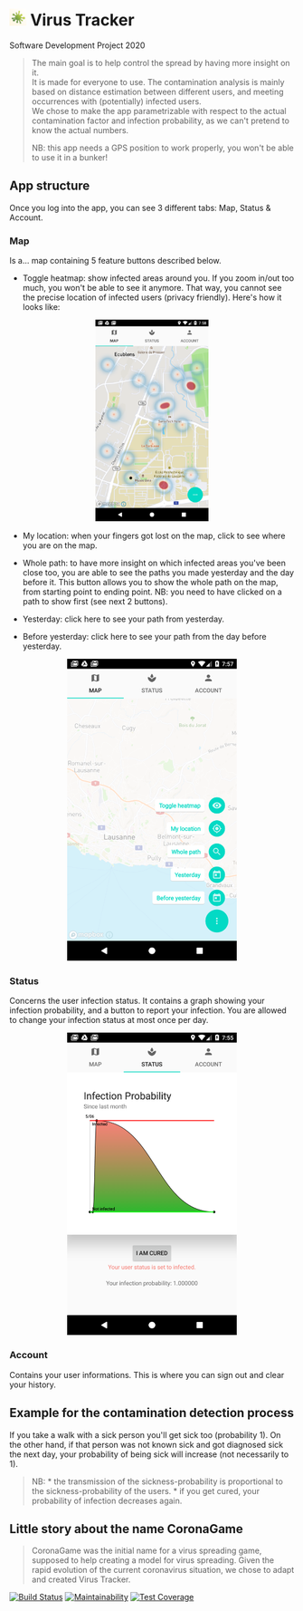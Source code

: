 # <img src="app/src/main/ic_launcher-playstore.png" width="30" > Virus Tracker 
Software Development Project 2020

> The main goal is to help control the spread by having more insight on it.  
> It is made for everyone to use. 
> The contamination analysis is mainly based on distance estimation between different users, and meeting occurrences with (potentially) infected users.  
> We chose to make the app parametrizable with respect to the actual contamination factor and infection probability, as we can't pretend to know the actual numbers. 
>
> NB: this app needs a GPS position to work properly, you won't be able to use it in a bunker!

 

## App structure
Once you log into  the app, you can see 3 different tabs: Map, Status & Account.

### Map
Is a... map containing 5 feature buttons described below.

* Toggle heatmap: show infected areas around you. If you zoom in/out too much, you won't be able to see it anymore. That way, you cannot see the precise location of infected users (privacy friendly). Here's how it looks like:

<p align="center">
<img src="Screenshot_1591386066.png" width="200" >
</p>

* My location: when your fingers got lost on the map, click to see where you are on the map. 

* Whole path: to have more insight on which infected areas you've been close too, you are able to see the paths you made yesterday and the day before it. This button allows you to show the whole path on the map, from starting point to ending point. NB: you need to have clicked on a path to show first (see next 2 buttons). 

* Yesterday: click here to see your path from yesterday. 

* Before yesterday: click here to see your path from the day before yesterday. 


<p align="center">
  <img src="Screenshot_1591385996.png" width="300" >
</p>

### Status
Concerns the user infection status.
It contains a graph showing your infection probability, and a button to report your infection. You are allowed to change your infection status at most once per day. 


<p align="center">
  <img src="Screenshot_1591385876.png" width="300" >
</p>

### Account
Contains your user informations. This is where you can sign out and clear your history. 

## Example for the contamination detection process
If you take a walk with a sick person you'll get sick too (probability 1). On the other hand, if that person was not known sick and got diagnosed sick the next day, your probability of being sick will increase (not necessarily to 1). 
> NB: * the transmission of the sickness-probability is proportional to the sickness-probability of the users.
      * if you get cured, your probability of infection decreases again.

## Little story about the name CoronaGame
> CoronaGame was the initial name for a virus spreading game, supposed to help creating a model for virus spreading. Given the rapid evolution of the current coronavirus situation, we chose to adapt and created Virus Tracker. 



<!--Badges-->
[![Build Status](https://api.cirrus-ci.com/github/CoronaTeam/CoronaGame.svg)](https://cirrus-ci.com/github/CoronaTeam/CoronaGame)
[![Maintainability](https://api.codeclimate.com/v1/badges/2f13f697c44a03275527/maintainability)](https://codeclimate.com/github/CoronaTeam/CoronaGame/maintainability)
[![Test Coverage](https://api.codeclimate.com/v1/badges/2f13f697c44a03275527/test_coverage)](https://codeclimate.com/github/CoronaTeam/CoronaGame/test_coverage)
